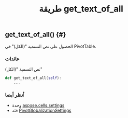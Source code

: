 ﻿---
title: طريقة get_text_of_all
second_title: Aspose.Cells for Python via .NET API المراجع
description:
type: docs
weight: 20
url: /ar/python-net/aspose.cells.settings/pivotglobalizationsettings/get_text_of_all/
is_root: false
---
##  get_text_of_all() {#}
الحصول على نص التسمية "(الكل)" في PivotTable.


###  عائدات

نص التسمية "(الكل)"


```python
def get_text_of_all(self):
    ...
```





###  أنظر أيضا
* وحدة [aspose.cells.settings](../../)
* فئة [PivotGlobalizationSettings](/cells/ar/python-net/aspose.cells.settings/pivotglobalizationsettings)
